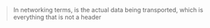
>In networking terms, is the actual data being transported, which is everything that is not a header

